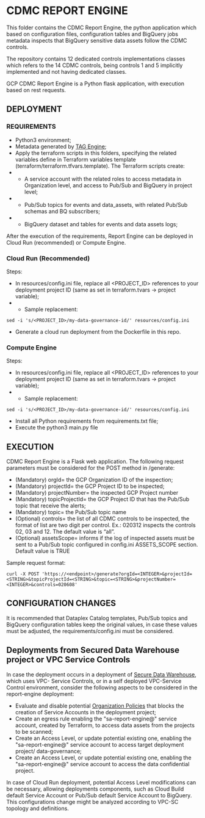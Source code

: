 # CDMC REPORT ENGINE

This folder contains the CDMC Report Engine, the python application which based on configuration files, configuration tables and BigQuery jobs metadata inspects that BigQuery sensitive data assets follow the CDMC controls.

The repository contains 12 dedicated controls implementations classes which refers to the 14 CDMC controls, being controls 1 and 5 implicitly implemented and not having dedicated classes.

GCP CDMC Report Engine is a Python flask application, with execution based on rest requests.


## DEPLOYMENT

### REQUIREMENTS

- Python3 environment;
- Metadata generated by [TAG Engine](https://github.com/GoogleCloudPlatform/datacatalog-tag-engine);
- Apply the terraform scripts in this folders, specifying the related variables define in Terraform variables template (terraform/terraform.tfvars.template). The Terraform scripts create:
- - A service account with the related roles to access metadata in Organization level, and access to Pub/Sub and BigQuery in project level;
- - Pub/Sub topics for events and data_assets, with related Pub/Sub schemas and BQ subscribers;
- - BigQuery dataset and tables for events and data assets logs;

After the execution of the requirements, Report Engine can be deployed in Cloud Run (recommended) or Compute Engine.


### Cloud Run (Recommended)

Steps:
- In resources/config.ini file, replace all <PROJECT_ID> references to your deployment project ID (same as set in terraform.tvars -> project variable);
- - Sample replacement: 

```
sed -i 's/<PROJECT_ID>/my-data-governance-id/' resources/config.ini 
```

- Generate a cloud run deployment from the Dockerfile in this repo.


### Compute Engine

Steps:

- In resources/config.ini file, replace all <PROJECT_ID> references to your deployment project ID (same as set in terraform.tvars -> project variable);
- - Sample replacement: 

```
sed -i 's/<PROJECT_ID>/my-data-governance-id/' resources/config.ini 
```
- Install all Python requirements from requirements.txt file;
- Execute the python3 main.py file


## EXECUTION

CDMC Report Engine is a Flask web application. The following request parameters must be considered for the POST method in /generate:

- (Mandatory) orgId=<INTEGER> the GCP Organization ID of the inspection;
- (Mandatory) projectId=<STRING> the GCP Project ID to be inspected;
- (Mandatory) projectNumber= <INTEGER> the inspected GCP Project number
- (Mandatory) topicProjectId=<STRING> the GCP Project ID that has the Pub/Sub topic that receive the alerts;
- (Mandatory) topic=<STRING> the Pub/Sub topic name
- (Optional) controls= <String> the list of all CDMC controls to be inspected, the format of list are two digit per control. Ex.: 020312 inspects the controls 02, 03 and 12. The default value is “all”.
- (Optional) assetsScope=<BOOLEAN> informs if the log of inspected assets must be sent to a Pub/Sub topic configured in config.ini ASSETS_SCOPE section. Default value is TRUE

Sample request format:
```
curl -X POST 'https://<endpoint>/generate?orgId=<INTEGER>&projectId=<STRING>&topicProjectId=<STRING>&topic=<STRING>&projectNumber=<INTEGER>&controls=020608'
```


## CONFIGURATION CHANGES

It is recommended that Dataplex Catalog templates, Pub/Sub topics and BigQuery configuration tables keep the original values, in case these values must be adjusted, the requirements/config.ini must be considered.

  
## Deployments from Secured Data Warehouse project or VPC Service Controls

In case the deployment occurs in a deployment of [Secure Data Warehouse](https://cloud.google.com/architecture/confidential-data-warehouse-blueprint), which uses VPC- Service Controls, or in a self deployed VPC-Service Control environment, consider the following aspects to be considered in the report-engine deployment:

- Evaluate and disable potential [Organization Policies](https://cloud.google.com/resource-manager/docs/organization-policy/restricting-service-accounts) that blocks the creation of Service Accounts in the deployment project;
- Create an egress rule enabling the "sa-report-engine@" service account, created by Terraform, to access data assets from the projects to be scanned;
- Create an Access Level, or update potential existing one, enabling the "sa-report-engine@" service account to access target deployment project/ data-governance;
- Create an Access Level, or update potential existing one, enabling the "sa-report-engine@" service account to access the data confidential project.

In case of Cloud Run deployment, potential Access Level modifications can be necessary, allowing deployments components, such as Cloud Build default Service Account or Pub/Sub default Service Account to BigQuery. This configurations change might be analyzed according to VPC-SC topology and definitions.


  
